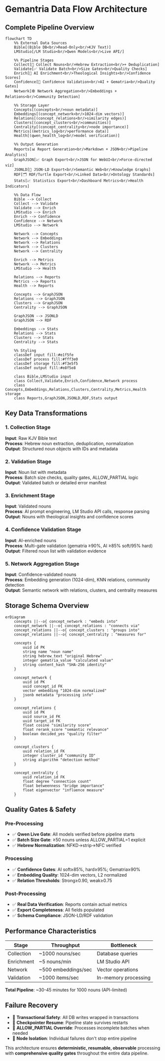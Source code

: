 # Gemantria Data Flow Architecture

## Complete Pipeline Overview

```mermaid
flowchart TD
    %% External Data Sources
    Bible[(Bible DB<br/>Read-Only<br/>KJV Text)]
    LMStudio[/LM Studio<br/>Qwen Models<br/>Live API/]
    
    %% Pipeline Stages
    Collect[📖 Collect Nouns<br/>Hebrew Extraction<br/>+ Deduplication]
    Validate[✅ Validate Batch<br/>Size Gates<br/>Quality Checks]
    Enrich[🤖 AI Enrichment<br/>Theological Insights<br/>Confidence Scores]
    Confidence[🎯 Confidence Validation<br/>AI + Gematria<br/>Quality Gates]
    Network[🕸️ Network Aggregation<br/>Embeddings + Relations<br/>Community Detection]
    
    %% Storage Layer
    Concepts[(concepts<br/>noun metadata)]
    Embeddings[(concept_network<br/>1024-dim vectors)]
    Relations[(concept_relations<br/>similarity edges)]
    Clusters[(concept_clusters<br/>communities)]
    Centrality[(concept_centrality<br/>node importance)]
    Metrics[(metrics_log<br/>performance data)]
    Health[(qwen_health_log<br/>model verification)]
    
    %% Output Generation
    Reports[📊 Report Generation<br/>Markdown + JSON<br/>Pipeline Analytics]
    GraphJSON[📈 Graph Export<br/>JSON for WebUI<br/>Force-directed viz]
    JSONLD[🔗 JSON-LD Export<br/>Semantic Web<br/>Knowledge Graphs]
    RDF[🗂️ RDF/Turtle Export<br/>Linked Data<br/>Ontology Standards]
    Stats[📈 Statistics Export<br/>Dashboard Metrics<br/>Health Indicators]
    
    %% Data Flow
    Bible --> Collect
    Collect --> Validate
    Validate --> Enrich
    LMStudio --> Enrich
    Enrich --> Confidence
    Confidence --> Network
    LMStudio --> Network
    
    Network --> Concepts
    Network --> Embeddings
    Network --> Relations
    Network --> Clusters
    Network --> Centrality
    
    Enrich --> Metrics
    Network --> Metrics
    LMStudio --> Health
    
    Relations --> Reports
    Metrics --> Reports
    Health --> Reports
    
    Concepts --> GraphJSON
    Relations --> GraphJSON
    Clusters --> GraphJSON
    Centrality --> GraphJSON
    
    GraphJSON --> JSONLD
    GraphJSON --> RDF
    
    Embeddings --> Stats
    Relations --> Stats
    Clusters --> Stats
    Centrality --> Stats
    
    %% Styling
    classDef input fill:#e1f5fe
    classDef process fill:#fff3e0
    classDef storage fill:#f3e5f5
    classDef output fill:#e8f5e8
    
    class Bible,LMStudio input
    class Collect,Validate,Enrich,Confidence,Network process
    class Concepts,Embeddings,Relations,Clusters,Centrality,Metrics,Health storage
    class Reports,GraphJSON,JSONLD,RDF,Stats output
```

## Key Data Transformations

### 1. Collection Stage
**Input**: Raw KJV Bible text  
**Process**: Hebrew noun extraction, deduplication, normalization  
**Output**: Structured noun objects with IDs and metadata

### 2. Validation Stage  
**Input**: Noun list with metadata  
**Process**: Batch size checks, quality gates, ALLOW_PARTIAL logic  
**Output**: Validated batch or detailed error manifest

### 3. Enrichment Stage
**Input**: Validated nouns  
**Process**: AI prompt engineering, LM Studio API calls, response parsing  
**Output**: Nouns with theological insights and confidence scores

### 4. Confidence Validation Stage
**Input**: AI-enriched nouns  
**Process**: Multi-gate validation (gematria ≥90%, AI ≥85% soft/95% hard)  
**Output**: Filtered noun list with validation evidence

### 5. Network Aggregation Stage
**Input**: Confidence-validated nouns  
**Process**: Embedding generation (1024-dim), KNN relations, community detection  
**Output**: Semantic network with relations, clusters, and centrality measures

## Storage Schema Overview

```mermaid
erDiagram
    concepts ||--o{ concept_network : "embeds into"
    concept_network ||--o{ concept_relations : "connects via"
    concept_relations ||--o{ concept_clusters : "groups into"
    concept_relations ||--o{ concept_centrality : "measures for"
    
    concepts {
        uuid id PK
        string name "noun name"
        string hebrew_text "original Hebrew"
        integer gematria_value "calculated value"
        string content_hash "SHA-256 identity"
    }
    
    concept_network {
        uuid id PK
        uuid concept_id FK
        vector embedding "1024-dim normalized"
        jsonb metadata "processing info"
    }
    
    concept_relations {
        uuid id PK
        uuid source_id FK
        uuid target_id FK
        float cosine "similarity score"
        float rerank_score "semantic relevance"
        boolean decided_yes "quality filter"
    }
    
    concept_clusters {
        uuid relation_id FK
        integer cluster_id "community ID"
        string algorithm "detection method"
    }
    
    concept_centrality {
        uuid relation_id FK
        float degree "connection count"
        float betweenness "bridge importance"
        float eigenvector "influence measure"
    }
```

## Quality Gates & Safety

### Pre-Processing
- ✅ **Qwen Live Gate**: All models verified before pipeline starts
- ✅ **Batch Size Gate**: ≥50 nouns unless ALLOW_PARTIAL=1 explicit
- ✅ **Hebrew Normalization**: NFKD→strip→NFC verified

### Processing
- ✅ **Confidence Gates**: AI soft≥85%, hard≥95%; Gematria≥90%
- ✅ **Embedding Quality**: 1024-dim vectors, L2 normalized
- ✅ **Relation Thresholds**: Strong≥0.90, weak≥0.75

### Post-Processing
- ✅ **Real Data Verification**: Reports contain actual metrics
- ✅ **Export Completeness**: All fields populated
- ✅ **Schema Compliance**: JSON-LD/RDF validation

## Performance Characteristics

| Stage | Throughput | Bottleneck |
|-------|------------|------------|
| Collection | ~1000 nouns/sec | Database queries |
| Enrichment | ~5 nouns/min | LM Studio API |
| Network | ~500 embeddings/sec | Vector operations |
| Validation | ~1000 items/sec | In-memory processing |

**Total Pipeline**: ~30-45 minutes for 1000 nouns (API-limited)

## Failure Recovery

- 🔄 **Transactional Safety**: All DB writes wrapped in transactions
- 🔄 **Checkpointer Resume**: Pipeline state survives restarts
- 🔄 **ALLOW_PARTIAL Override**: Processes incomplete batches when needed
- 🔄 **Node Isolation**: Individual failures don't stop entire pipeline

This architecture ensures **deterministic, resumable, observable** processing with **comprehensive quality gates** throughout the entire data pipeline.
